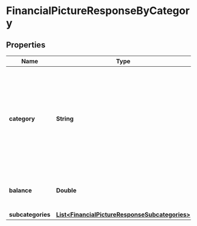 
# FinancialPictureResponseByCategory

## Properties
Name | Type | Description | Notes
------------ | ------------- | ------------- | -------------
**category** | **String** | Category of the aggregation accounts. These accounts are dependent on the &#x60;category&#x60; fields within the Nucleus Aggregation Account. |  [optional]
**balance** | **Double** | Total balance for this category on this date |  [optional]
**subcategories** | [**List&lt;FinancialPictureResponseSubcategories&gt;**](FinancialPictureResponseSubcategories.md) |  |  [optional]



